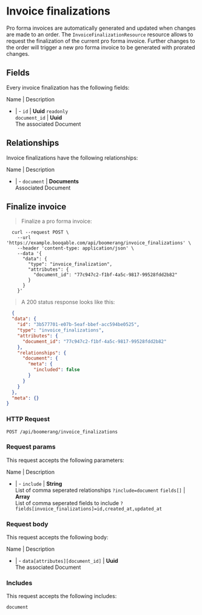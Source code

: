 # Invoice finalizations

Pro forma invoices are automatically generated and updated when changes
are made to an order. The `InvoiceFinalizationResource` resource allows
to request the finalization of the current pro forma invoice.
Further changes to the order will trigger a new pro forma invoice to be
generated with prorated changes.

## Fields
Every invoice finalization has the following fields:

Name | Description
- | -
`id` | **Uuid** `readonly`<br>
`document_id` | **Uuid** <br>The associated Document


## Relationships
Invoice finalizations have the following relationships:

Name | Description
- | -
`document` | **Documents**<br>Associated Document


## Finalize invoice



> Finalize a pro forma invoice:

```shell
  curl --request POST \
    --url 'https://example.booqable.com/api/boomerang/invoice_finalizations' \
    --header 'content-type: application/json' \
    --data '{
      "data": {
        "type": "invoice_finalization",
        "attributes": {
          "document_id": "77c947c2-f1bf-4a5c-9817-99528fdd2b82"
        }
      }
    }'
```

> A 200 status response looks like this:

```json
  {
  "data": {
    "id": "3b577701-e07b-5eaf-bbef-acc594be0525",
    "type": "invoice_finalizations",
    "attributes": {
      "document_id": "77c947c2-f1bf-4a5c-9817-99528fdd2b82"
    },
    "relationships": {
      "document": {
        "meta": {
          "included": false
        }
      }
    }
  },
  "meta": {}
}
```

### HTTP Request

`POST /api/boomerang/invoice_finalizations`

### Request params

This request accepts the following parameters:

Name | Description
- | -
`include` | **String** <br>List of comma seperated relationships `?include=document`
`fields[]` | **Array** <br>List of comma seperated fields to include `?fields[invoice_finalizations]=id,created_at,updated_at`


### Request body

This request accepts the following body:

Name | Description
- | -
`data[attributes][document_id]` | **Uuid** <br>The associated Document


### Includes

This request accepts the following includes:

`document`





